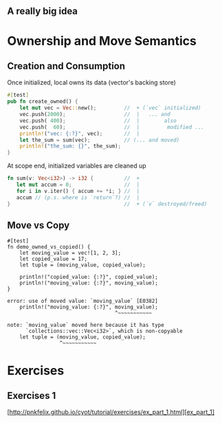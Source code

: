 ## A really big idea

# Ownership and Move Semantics

## Creation and Consumption

Once initialized, local owns its data (vector's backing store)
```rust
#[test]
pub fn create_owned() {
    let mut vec = Vec::new();         //  + (`vec` initialized)
    vec.push(2000);                   //  |   ... and
    vec.push( 400);                   //  |        also
    vec.push(  60);                   //  |         modified ...
    println!("vec: {:?}", vec);       //  |
    let the_sum = sum(vec);           // (... and moved)
    println!("the_sum: {}", the_sum); 
}
```

At scope end, initialized variables are cleaned up
```rust
fn sum(v: Vec<i32>) -> i32 {          //  +
   let mut accum = 0;                 //  |
   for i in v.iter() { accum += *i; } //  |
   accum // (p.s. where is `return`?) //  |
}                                     //  + (`v` destroyed/freed)
```

## Move vs Copy

``` {.rust .compile_error}
#[test]
fn demo_owned_vs_copied() {
    let moving_value = vec![1, 2, 3];
    let copied_value = 17;
    let tuple = (moving_value, copied_value);

    println!("copied_value: {:?}", copied_value);
    println!("moving_value: {:?}", moving_value);
}
```

``` {.compile_error .fragment}
error: use of moved value: `moving_value` [E0382]
    println!("moving_value: {:?}", moving_value);
                                   ^~~~~~~~~~~~

note: `moving_value` moved here because it has type
      `collections::vec::Vec<i32>`, which is non-copyable
    let tuple = (moving_value, copied_value);
                 ^~~~~~~~~~~~
```

<!--
----

* Consider assignment
    ``` {.rust}
    left_side = right_side;
    ```

  * Owned data
    * *moves* `right_side` into `left_side`
    * `right_side` becomes inaccessible
    * one can still opt into explicit duplication,
      e.g. '`new = owned.clone();`{.rust}'

  * Copied data
    * *memcpy's* `right_side` into `left_side`
    * one can freely keep using the original

-->

# Exercises

## Exercises 1

[http://pnkfelix.github.io/cyot/tutorial/exercises/ex_part_1.html][ex_part_1]

[ex_part_1]: http://pnkfelix.github.io/cyot/tutorial/exercises/ex_part_1.html
